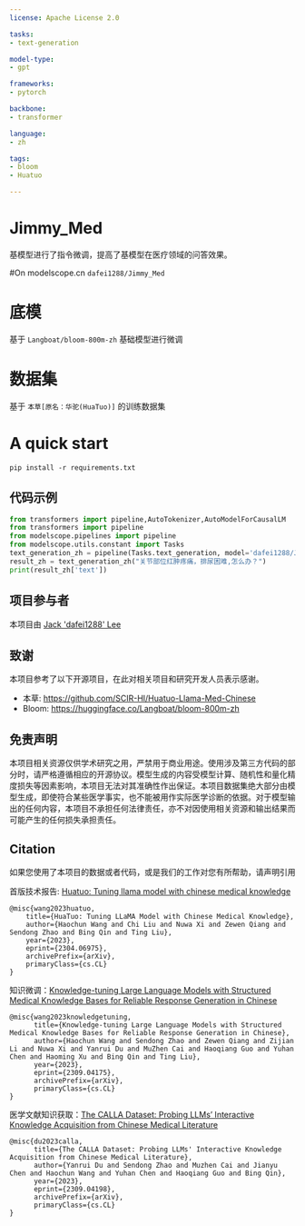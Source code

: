 ```yaml
---
license: Apache License 2.0

tasks:
- text-generation

model-type:
- gpt

frameworks:
- pytorch

backbone:
- transformer

language:
- zh

tags:
- bloom
- Huatuo

---
```



# Jimmy_Med
基模型进行了指令微调，提高了基模型在医疗领域的问答效果。

#On modelscope.cn
`dafei1288/Jimmy_Med`

# 底模
基于 `Langboat/bloom-800m-zh` 基础模型进行微调

# 数据集

基于 `本草[原名：华驼(HuaTuo)]` 的训练数据集

# A quick start 

`pip install -r requirements.txt`


## 代码示例
```python
from transformers import pipeline,AutoTokenizer,AutoModelForCausalLM
from transformers import pipeline
from modelscope.pipelines import pipeline
from modelscope.utils.constant import Tasks
text_generation_zh = pipeline(Tasks.text_generation, model='dafei1288/Jimmy_Med')
result_zh = text_generation_zh("关节部位红肿疼痛，排尿困难,怎么办？")
print(result_zh['text'])

```


## 项目参与者

本项目由 [Jack 'dafei1288' Lee](https://github.com/dafei1288)

  

## 致谢

  

本项目参考了以下开源项目，在此对相关项目和研究开发人员表示感谢。

- 本草: https://github.com/SCIR-HI/Huatuo-Llama-Med-Chinese
- Bloom: https://huggingface.co/Langboat/bloom-800m-zh

  

## 免责声明

本项目相关资源仅供学术研究之用，严禁用于商业用途。使用涉及第三方代码的部分时，请严格遵循相应的开源协议。模型生成的内容受模型计算、随机性和量化精度损失等因素影响，本项目无法对其准确性作出保证。本项目数据集绝大部分由模型生成，即使符合某些医学事实，也不能被用作实际医学诊断的依据。对于模型输出的任何内容，本项目不承担任何法律责任，亦不对因使用相关资源和输出结果而可能产生的任何损失承担责任。


## Citation

如果您使用了本项目的数据或者代码，或是我们的工作对您有所帮助，请声明引用


首版技术报告: [Huatuo: Tuning llama model with chinese medical knowledge](https://arxiv.org/pdf/2304.06975)

```
@misc{wang2023huatuo,
    title={HuaTuo: Tuning LLaMA Model with Chinese Medical Knowledge},
    author={Haochun Wang and Chi Liu and Nuwa Xi and Zewen Qiang and Sendong Zhao and Bing Qin and Ting Liu},
    year={2023},
    eprint={2304.06975},
    archivePrefix={arXiv},
    primaryClass={cs.CL}
}
```

知识微调：[Knowledge-tuning Large Language Models with Structured Medical Knowledge Bases for Reliable Response Generation in Chinese
](https://arxiv.org/pdf/2309.04175.pdf)

```
@misc{wang2023knowledgetuning,
      title={Knowledge-tuning Large Language Models with Structured Medical Knowledge Bases for Reliable Response Generation in Chinese}, 
      author={Haochun Wang and Sendong Zhao and Zewen Qiang and Zijian Li and Nuwa Xi and Yanrui Du and MuZhen Cai and Haoqiang Guo and Yuhan Chen and Haoming Xu and Bing Qin and Ting Liu},
      year={2023},
      eprint={2309.04175},
      archivePrefix={arXiv},
      primaryClass={cs.CL}
}
```

医学文献知识获取：[The CALLA Dataset: Probing LLMs’ Interactive Knowledge Acquisition from Chinese Medical Literature](https://arxiv.org/pdf/2309.04198.pdf)

```
@misc{du2023calla,
      title={The CALLA Dataset: Probing LLMs' Interactive Knowledge Acquisition from Chinese Medical Literature}, 
      author={Yanrui Du and Sendong Zhao and Muzhen Cai and Jianyu Chen and Haochun Wang and Yuhan Chen and Haoqiang Guo and Bing Qin},
      year={2023},
      eprint={2309.04198},
      archivePrefix={arXiv},
      primaryClass={cs.CL}
}
```

